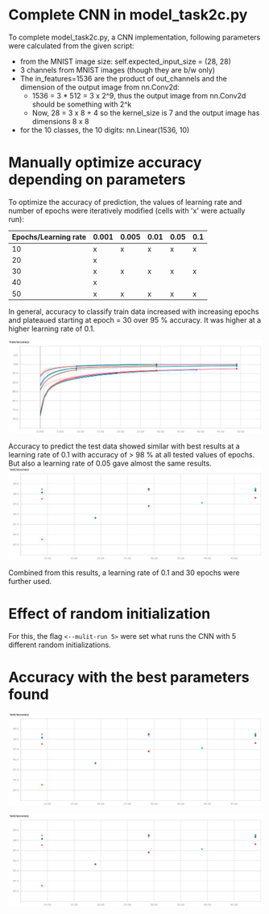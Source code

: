 # Complete CNN in model_task2c.py
To complete model_task2c.py, a CNN implementation, following parameters were calculated from the given script:

  * from the MNIST image size: self.expected_input_size = (28, 28)
  * 3 channels from MNIST images (though they are b/w only)
  * The in_features=1536 are the product of out_channels and the dimension of the output image from nn.Conv2d:
    - 1536 = 3 * 512 =  3 x 2^9, thus the output image from nn.Conv2d should be something with 2^k
    - Now, 28 = 3 x 8 + 4 so the kernel_size is 7 and the output image has dimensions 8 x 8
  * for the 10 classes, the 10 digits: nn.Linear(1536, 10)

# Manually optimize accuracy depending on parameters
To optimize the accuracy of prediction, the values of learning rate and number of epochs were iteratively modified (cells with 'x' were actually run):

| Epochs/Learning rate | 0.001 | 0.005 | 0.01 | 0.05 | 0.1 |
| ---- | ---- | ---- | ---- | ---- | ---- |
| 10 | x | x | x | x | x |
| 20 | x |   |   |   |   |
| 30 | x | x | x | x | x |
| 40 | x |   |   |   |   |
| 50 | x | x | x | x | x |


In general, accuracy to classify train data increased with increasing epochs and plateaued starting at epoch = 30 over 95 % accuracy. It was higher at a higher learning rate of 0.1.

![Accuracy to classify train data](https://github.com/pinargoktepe/PatRec/blob/master/Exercise_2c/figures/train.png)


Accuracy to predict the test data showed similar with best results at a learning rate of 0.1 with accuracy of > 98 % at all tested values of epochs. But also a learning rate of 0.05 gave almost the same results.
![Accuracy to predict test data](https://github.com/pinargoktepe/PatRec/blob/master/Exercise_2c/figures/test.png)

Combined from this results, a learning rate of 0.1 and 30 epochs were further used.

# Effect of random initialization
For this, the flag `<--mulit-run 5>` were set what runs the CNN with 5 different random initializations.


# Accuracy with the best parameters found
![Confusion matrix validation](https://github.com/pinargoktepe/PatRec/blob/master/Exercise_2c/figures/test.png)

![Confusion matrix test](https://github.com/pinargoktepe/PatRec/blob/master/Exercise_2c/figures/test.png)
